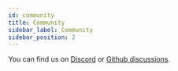 ```yaml
---
id: community
title: Community
sidebar_label: Community
sidebar_position: 2
---
```


You can find us on [Discord](https://discord.gg/b3Kc39my) or [Github discussions](https://github.com/nxext/nx-extensions/discussions).
